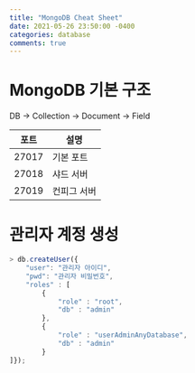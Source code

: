 ```yaml
---
title: "MongoDB Cheat Sheet"
date: 2021-05-26 23:50:00 -0400
categories: database
comments: true
---
```


# MongoDB 기본 구조
DB -> Collection -> Document -> Field


포트 | 설명
-- | -- 
27017 | 기본 포트
27018 | 샤드 서버
27019 | 컨피그 서버

# 관리자 계정 생성
```javascript
> db.createUser({
    "user": "관리자 아이디",
    "pwd": "관리자 비밀번호",
    "roles" : [
        {
            "role" : "root",
            "db" : "admin"
        }, 
        {
            "role" : "userAdminAnyDatabase",
            "db" : "admin"
        }
]});
```

